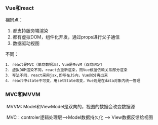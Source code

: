 ### Vue和react

相同点：

1. 都支持服务端渲染
2. 都有虚拟DOM，组件化开发，通过props进行父子通信
3. 数据驱动视图

不同：

	1. react是MVC（单向数据流），Vue是MvvM（双向绑定）
 	2. 虚拟DOM渲染不同，react会重新渲染，而Vue根据依赖关系部分渲染
 	3. 写法不同，react采用jsx,即写在JS内，Vue则分离出来
 	4. react中state不可变，用setState改变，Vue则是在data对象内统一管理

### MVC和MVVM

​	MVVM: Model和ViewModel是双向的，视图的数据会改变数据源

​	MVC：controler逻辑处理层-->Model数据持久化 --> View数据反馈给视图 